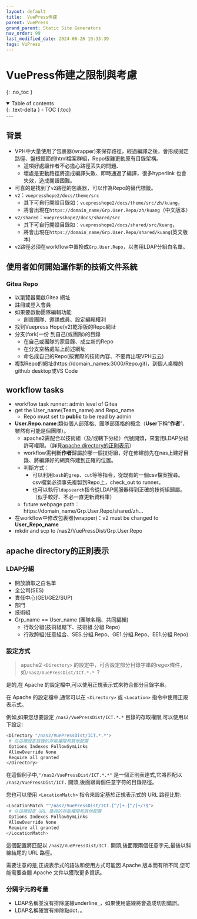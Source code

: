 ```yaml
---
layout: default
title:  VuePress佈建
parent: VuePress
grand_parent: Static Site Generators
nav_order: 99
last_modified_date: 2024-06-26 19:33:39
tags: VuPress
---
```


# VuePress佈建之限制與考慮
{: .no_toc }

<details open markdown="block">
  <summary>
    Table of contents
  </summary>
  {: .text-delta }
- TOC
{:toc}
</details>
---

## 背景

- VPH中大量使用了包裹器(wrapper)來保存路徑，經過編譯之後，會形成固定路徑、盤根錯節的html檔案群組，Repo很難更動原有目錄架構。
  - 這項好處讓作者不必擔心路徑丟失的問題、
  - 壞處是更動路徑將造成編譯失敗、即時通過了編譯，很多hyperlink 也會失效，造成閱讀困難。
- 可喜的是找到了`v2`路徑的包裹器，可以作為Repo的替代標籤。
- `v2`：`vuepresshope2/docs/theme/src`
  - 其下可自行開設目錄如：`vuepresshope2/docs/theme/src/zh/kuang`，
  - 將會出現在`https://domain_name/Grp.User.Repo/zh/kuang`（中文版本）
- `v2/shared`：`vuepresshope2/docs/shared/src`
  - 其下可自行開設目錄如：`vuepresshope2/docs/shared/src/kuang`，
  - 將會出現在`https://domain_name/Grp.User.Repo/shared/kuang`(英文版本)
- `v2`路徑必須在workflow中置換成`Grp.User.Repo`，以套用LDAP分組白名單。

## 使用者如何開始運作新的技術文件系統

### Gitea Repo

- 以瀏覽器開啟Gitea 網址
- 註冊或登入會員
- 如果要啟動團隊編輯功能
  - 創設團隊、邀請成員、設定編輯權利
- 找到Vuepress Hope(v2)乾淨版的Repo網址
- 分支(fork)一份 到自己(或團隊)的目錄
  - 在自己或團隊的家目錄、成立新的Repo
  - 在分支空格處貼上前述網址
  - 命名成自己的Repo(按實際的技術內容、不要再出現VPH云云)
- 複製Repo的網址(https://domain_names:3000/Repo.git)，到個人桌機的github desktop或VS Code

### 

## workflow tasks

- workflow task runner: admin level of Gitea
- get the User_name(Team_name) and Repo_name
  - Repo must set to **public** to be read by admin
- **User.Repo.name**:類似個人部落格、團隊部落格的概念（**User**下稱“**作者**”、雖然有可能是個團隊）。
  - apache2需配合以技術組（及/或轄下分組）代號開頭，來套用LDAP分組許可權限。（詳見[apache directory的正則表示](#apache-directory的正則表示)）
  - workflow需判斷**作者**歸屬於哪一個技術組，好在佈建前先在nas上建好目錄、將編譯好的網頁佈建到正確的位置。
  - 判斷方式：
    - 可以利用`bash`的`grep`、`cut`等等指令，從既有的一個csv檔案搜尋。csv檔案必須事先複製到Repo上，check_out to runner。
    - 也可以執行`ldapsearch`指令從LDAP伺服器得到正確的技術組歸屬。（似乎較好、不必一直更新資料庫）
  - future webpage path：https://domain_name/Grp.User.Repo/shared/zh...
- 在workflow中修改包裹器(wrapper)：v2 must be changed to **User_Repo_name**
- mkdir and scp to /nas2/VuePressDist/Grp.User.Repo


## apache directory的正則表示

### LDAP分組

- 開放讀取之白名單
- 全公司(SES)
- 責任中心(GE1/GE2/SUP)
- 部門
- 技術組
- Grp_name == User_name (團隊名稱、共同編輯)
  - 行政分組(技術組轄下、技術組.分組.Repo)
  - 行政跨組(任意組合、SES.分組.Repo、GE1.分組.Repo、EE1.分組.Repo)

### 設定方式

> apache2 `<Directory>` 的設定中，可否設定部分目錄字串的regex條件，如`/nas2/VuePressDist/ICT.*.* `?

是的,在 Apache 的設定檔中,可以使用正規表示式來符合部分目錄字串。

在 Apache 的設定檔中,通常可以在 `<Directory>` 或 `<Location>` 指令中使用正規表示式。

例如,如果您想要設定 `/nas2/VuePressDist/ICT.*.*` 目錄的存取權限,可以使用以下設定:

```bash
<Directory "/nas2/VuePressDist/ICT.*.*">
 # 在這裡設定目錄的存取權限和其他配置
 Options Indexes FollowSymLinks
 AllowOverride None
 Require all granted
</Directory>
```

在這個例子中,`"/nas2/VuePressDist/ICT.*.*"` 是一個正則表達式,它將匹配以 `/nas2/VuePressDist/ICT.` 開頭,後面跟兩個任意字符的目錄路徑。

您也可以使用 `<LocationMatch>` 指令來設定基於正規表示式的 URL 路徑比對:

```bash
<LocationMatch "^/nas2/VuePressDist/ICT.[^/]+.[^/]+/?$">
 # 在這裡設定 URL 路徑的存取權限和其他配置
 Options Indexes FollowSymLinks
 AllowOverride None
 Require all granted
</LocationMatch>
```

這個配置將匹配以 `/nas2/VuePressDist/ICT.` 開頭,後面跟兩個任意字元,最後以斜線結尾的 URL 路徑。

需要注意的是,正規表示式的語法和使用方式可能因 Apache 版本而有所不同,您可能需要查閱 Apache 文件以獲取更多資訊。

### 分隔字元的考量

- LDAP名稱並沒有排除底線underline`_`，如果使用底線將會造成切割錯誤。
- LDAP名稱確實有排除點dot`.`。